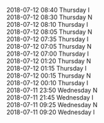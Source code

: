 2018-07-12 08:40 Thursday  I  
2018-07-12 08:30 Thursday  N  
2018-07-12 08:10 Thursday  I  
2018-07-12 08:05 Thursday  N  
2018-07-12 07:35 Thursday  I  
2018-07-12 07:05 Thursday  N  
2018-07-12 07:00 Thursday  I  
2018-07-12 01:20 Thursday  N  
2018-07-12 01:15 Thursday  I  
2018-07-12 00:15 Thursday  N  
2018-07-12 00:10 Thursday  I  
2018-07-11 23:50 Wednesday  N  
2018-07-11 21:45 Wednesday  I  
2018-07-11 09:25 Wednesday  N  
2018-07-11 09:20 Wednesday  I  
